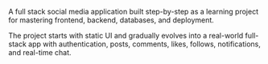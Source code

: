 A full stack social media application built step-by-step as a learning project for mastering frontend, backend, databases, and deployment.

The project starts with static UI and gradually evolves into a real-world full-stack app with authentication, posts, comments, likes, follows, notifications, and real-time chat.
